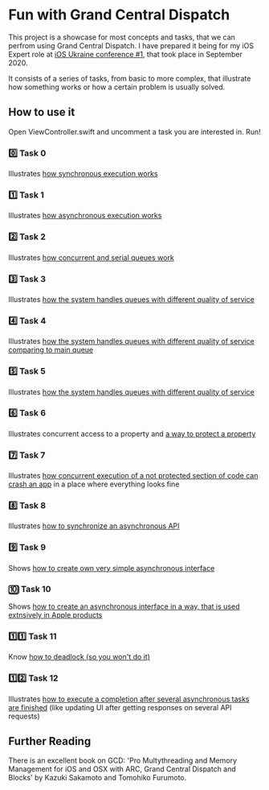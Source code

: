 #  Fun with Grand Central Dispatch

This project is a showcase for most concepts and tasks, that we can perfrom using Grand Central Dispatch. I have prepared it being for my iOS Expert role at [iOS Ukraine conference #1](https://www.facebook.com/events/316585402972291), that took place in September 2020.

It consists of a series of tasks, from basic to more complex, that illustrate how something works or how a certain problem is usually solved.

## How to use it
Open ViewController.swift and uncomment a task you are interested in. Run!

### 0️⃣ Task 0
Illustrates [how synchronous execution works](Fun%20with%20GCD/Tasks/Task0SynchronousExecution.swift)

### 1️⃣ Task 1
Illustrates [how asynchronous execution works](Fun%20with%20GCD/Tasks/Task1AsynchronousExecution.swift)

### 2️⃣ Task 2
Illustrates [how concurrent and serial queues work](Fun%20with%20GCD/Tasks/Task2SerialConcurrent.swift)

### 3️⃣ Task 3
Illustrates [how the system handles queues with different quality of service](Fun%20with%20GCD/Tasks/Task3Priority.swift)

### 4️⃣ Task 4
Illustrates [how the system handles queues with different quality of service comparing to main queue](Fun%20with%20GCD/Tasks/Task4Priority+Main.swift)

### 5️⃣ Task 5
Illustrates [how the system handles queues with different quality of service](Fun%20with%20GCD/Tasks/Task5UpdateUI.swift)

### 6️⃣ Task 6
Illustrates concurrent access to a property and [a way to protect a property](Fun%20with%20GCD/Tasks/Task6SyncWriteAsyncRead.swift)

### 7️⃣ Task 7
Illustrates [how concurrent execution of a not protected section of code can crash an app](Fun%20with%20GCD/Tasks/Task7RaceCondition.swift) in a place where everything looks fine

### 8️⃣ Task 8
Illustrates [how to synchronize an asynchronous API](Fun%20with%20GCD/Tasks/Task8SynchronizeAsync.swift)

### 9️⃣ Task 9
Shows [how to create own very simple asynchronous interface](Fun%20with%20GCD/Tasks/Task9ProvideAsyncInterface.swift)

### 🔟 Task 10
Shows [how to create an asynchronous interface in a way, that is used extnsively in Apple products](Fun%20with%20GCD/Tasks/Task10AsynInterfaceAppleStyle.swift)

### 1️⃣1️⃣ Task 11
Know [how to deadlock (so you won't do it)](Fun%20with%20GCD/Tasks/Task11HowToDeadlock.swift)

### 1️⃣2️⃣ Task 12
Illustrates [how to execute a completion after several asynchronous tasks are finished](Fun%20with%20GCD/Tasks/Task12CompletionAfterSeveralTasks.swift) (like updating UI after getting responses on several API requests)

## Further Reading
There is an excellent book on GCD: 'Pro Multythreading and Memory Management for iOS and OSX with ARC, Grand Central Dispatch and Blocks' by Kazuki Sakamoto and Tomohiko Furumoto.
